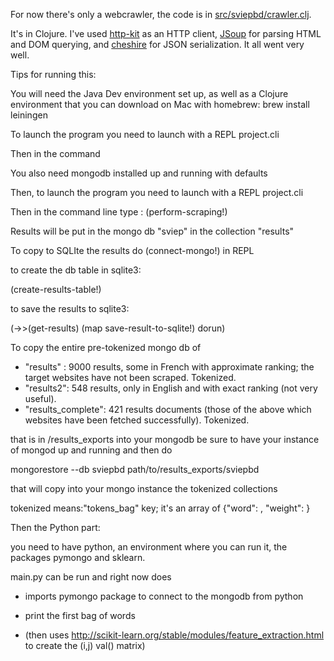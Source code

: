 For now there's only a webcrawler, the code is in [src/sviepbd/crawler.clj](src/sviepbd/crawler.clj).

It's in Clojure. I've used [http-kit](http://http-kit.org/client.html) as an HTTP client, [JSoup](http://jsoup.org/) for parsing HTML and DOM querying, and [cheshire](https://github.com/dakrone/cheshire) for JSON serialization. It all went very well.

Tips for running this:

You will need the Java Dev environment set up,
as well as a Clojure environment that you can download on Mac with homebrew: brew install leiningen

To launch the program you need to launch with a REPL project.cli

Then in the command

You also need mongodb installed up and running with defaults

Then, to launch the program you need to launch with a REPL project.cli

Then in the command  line type : (perform-scraping!)

Results will be put in the mongo db "sviep" in the collection "results"

To copy to SQLIte the results
do (connect-mongo!) in REPL


to create the db table in sqlite3:

(create-results-table!) 

to save the results to sqlite3:

(->>(get-results)
  (map save-result-to-sqlite!)
  dorun)


To copy the entire pre-tokenized mongo db of 

 - "results" : 9000 results, some in French with approximate ranking; the target websites have not been scraped. Tokenized.
- "results2": 548 results, only in English and with exact ranking (not very useful).
- "results_complete": 421 results documents (those of the above which websites have been fetched successfully). Tokenized.

that is in /results_exports into your mongodb
be sure to have your instance of mongod up and running and then do

mongorestore --db sviepbd path/to/results_exports/sviepbd

that will copy into your mongo instance the tokenized collections

tokenized means:"tokens_bag" key; it's an array of {"word": <word>, "weight": <number>}


Then the Python part:

you need to have python, an environment where you can run it, the packages pymongo and sklearn.

main.py can be run and right now does

 - imports pymongo package to connect to the mongodb from python
 - print the first bag of words 

 - (then uses http://scikit-learn.org/stable/modules/feature_extraction.html to create the (i,j) val() matrix)


